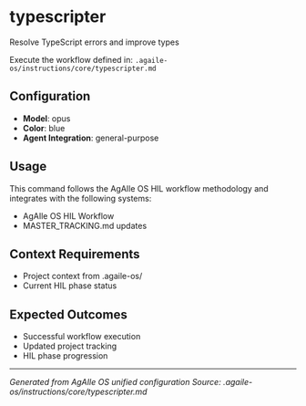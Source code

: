 # typescripter

Resolve TypeScript errors and improve types

Execute the workflow defined in:
`.agaile-os/instructions/core/typescripter.md`

## Configuration

- **Model**: opus
- **Color**: blue
- **Agent Integration**: general-purpose

## Usage

This command follows the AgAIle OS HIL workflow methodology and integrates with the following systems:

- AgAIle OS HIL Workflow
- MASTER_TRACKING.md updates

## Context Requirements

- Project context from .agaile-os/
- Current HIL phase status

## Expected Outcomes

- Successful workflow execution
- Updated project tracking
- HIL phase progression

---
*Generated from AgAIle OS unified configuration*
*Source: .agaile-os/instructions/core/typescripter.md*